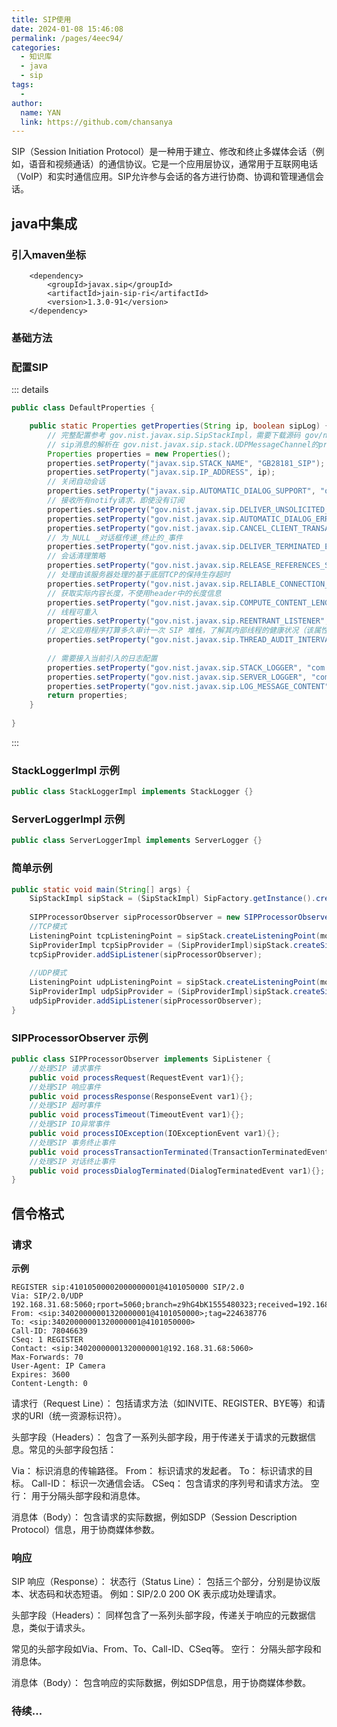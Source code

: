 ```yaml
---
title: SIP使用
date: 2024-01-08 15:46:08
permalink: /pages/4eec94/
categories:
  - 知识库
  - java
  - sip
tags:
  -
author:
  name: YAN
  link: https://github.com/chansanya
---
```



SIP（Session Initiation
Protocol）是一种用于建立、修改和终止多媒体会话（例如，语音和视频通话）的通信协议。它是一个应用层协议，通常用于互联网电话（VoIP）和实时通信应用。SIP允许参与会话的各方进行协商、协调和管理通信会话。
<!-- more -->

## java中集成

### 引入maven坐标

```
    <dependency>
        <groupId>javax.sip</groupId>
        <artifactId>jain-sip-ri</artifactId>
        <version>1.3.0-91</version>
    </dependency>
```

### 基础方法

### 配置SIP

::: details
```java
public class DefaultProperties {

    public static Properties getProperties(String ip, boolean sipLog) {
        // 完整配置参考 gov.nist.javax.sip.SipStackImpl，需要下载源码 gov/nist/javax/sip/SipStackImpl.class
        // sip消息的解析在 gov.nist.javax.sip.stack.UDPMessageChannel的processIncomingDataPacket方法
        Properties properties = new Properties();
        properties.setProperty("javax.sip.STACK_NAME", "GB28181_SIP");
        properties.setProperty("javax.sip.IP_ADDRESS", ip);
        // 关闭自动会话
        properties.setProperty("javax.sip.AUTOMATIC_DIALOG_SUPPORT", "off");
        // 接收所有notify请求，即使没有订阅
        properties.setProperty("gov.nist.javax.sip.DELIVER_UNSOLICITED_NOTIFY", "true");
        properties.setProperty("gov.nist.javax.sip.AUTOMATIC_DIALOG_ERROR_HANDLING", "false");
        properties.setProperty("gov.nist.javax.sip.CANCEL_CLIENT_TRANSACTION_CHECKED", "true");
        // 为_NULL _对话框传递_终止的_事件
        properties.setProperty("gov.nist.javax.sip.DELIVER_TERMINATED_EVENT_FOR_NULL_DIALOG", "true");
        // 会话清理策略
        properties.setProperty("gov.nist.javax.sip.RELEASE_REFERENCES_STRATEGY", "Normal");
        // 处理由该服务器处理的基于底层TCP的保持生存超时
        properties.setProperty("gov.nist.javax.sip.RELIABLE_CONNECTION_KEEP_ALIVE_TIMEOUT", "60");
        // 获取实际内容长度，不使用header中的长度信息
        properties.setProperty("gov.nist.javax.sip.COMPUTE_CONTENT_LENGTH_FROM_MESSAGE_BODY", "true");
        // 线程可重入
        properties.setProperty("gov.nist.javax.sip.REENTRANT_LISTENER", "true");
        // 定义应用程序打算多久审计一次 SIP 堆栈，了解其内部线程的健康状况（该属性指定连续审计之间的时间（以毫秒为单位））
        properties.setProperty("gov.nist.javax.sip.THREAD_AUDIT_INTERVAL_IN_MILLISECS", "30000");
        
        // 需要接入当前引入的日志配置
        properties.setProperty("gov.nist.javax.sip.STACK_LOGGER", "com.sip.conf.StackLoggerImpl");
        properties.setProperty("gov.nist.javax.sip.SERVER_LOGGER", "com.sip.conf.ServerLoggerImpl");
        properties.setProperty("gov.nist.javax.sip.LOG_MESSAGE_CONTENT", "true");
        return properties;
    }
    
}
```
:::

### StackLoggerImpl 示例
```java
public class StackLoggerImpl implements StackLogger {}
```

### ServerLoggerImpl 示例

```java
public class ServerLoggerImpl implements ServerLogger {}
```


### 简单示例
```java
public static void main(String[] args) {
    SipStackImpl sipStack = (SipStackImpl) SipFactory.getInstance().createSipStack(DefaultProperties.getProperties(monitorIp, IS_LOG));
    
    SIPProcessorObserver sipProcessorObserver = new SIPProcessorObserver();
    //TCP模式
    ListeningPoint tcpListeningPoint = sipStack.createListeningPoint(monitorIp, port, "TCP");
    SipProviderImpl tcpSipProvider = (SipProviderImpl)sipStack.createSipProvider(tcpListeningPoint);
    tcpSipProvider.addSipListener(sipProcessorObserver);
    
    //UDP模式
    ListeningPoint udpListeningPoint = sipStack.createListeningPoint(monitorIp, port, "UDP");
    SipProviderImpl udpSipProvider = (SipProviderImpl)sipStack.createSipProvider(udpListeningPoint);
    udpSipProvider.addSipListener(sipProcessorObserver);
}
```

### SIPProcessorObserver 示例
```java
public class SIPProcessorObserver implements SipListener {
    //处理SIP 请求事件
    public void processRequest(RequestEvent var1){};
    //处理SIP 响应事件
    public void processResponse(ResponseEvent var1){};
    //处理SIP 超时事件
    public void processTimeout(TimeoutEvent var1){};
    //处理SIP IO异常事件
    public void processIOException(IOExceptionEvent var1){};
    //处理SIP 事务终止事件
    public void processTransactionTerminated(TransactionTerminatedEvent var1){};
    //处理SIP 对话终止事件
    public void processDialogTerminated(DialogTerminatedEvent var1){};
}
```

## 信令格式

### 请求
**示例**
```text
REGISTER sip:41010500002000000001@4101050000 SIP/2.0
Via: SIP/2.0/UDP 192.168.31.68:5060;rport=5060;branch=z9hG4bK1555480323;received=192.168.31.68
From: <sip:34020000001320000001@4101050000>;tag=224638776
To: <sip:34020000001320000001@4101050000>
Call-ID: 78046639
CSeq: 1 REGISTER
Contact: <sip:34020000001320000001@192.168.31.68:5060>
Max-Forwards: 70
User-Agent: IP Camera
Expires: 3600
Content-Length: 0
```

请求行（Request Line）： 包括请求方法（如INVITE、REGISTER、BYE等）和请求的URI（统一资源标识符）。


头部字段（Headers）： 包含了一系列头部字段，用于传递关于请求的元数据信息。常见的头部字段包括：

Via： 标识消息的传输路径。
From： 标识请求的发起者。
To： 标识请求的目标。
Call-ID： 标识一次通信会话。
CSeq： 包含请求的序列号和请求方法。
空行： 用于分隔头部字段和消息体。

消息体（Body）： 包含请求的实际数据，例如SDP（Session Description Protocol）信息，用于协商媒体参数。

### 响应

SIP 响应（Response）：
状态行（Status Line）： 包括三个部分，分别是协议版本、状态码和状态短语。
例如：SIP/2.0 200 OK 表示成功处理请求。

头部字段（Headers）： 同样包含了一系列头部字段，传递关于响应的元数据信息，类似于请求头。

常见的头部字段如Via、From、To、Call-ID、CSeq等。
空行： 分隔头部字段和消息体。

消息体（Body）： 包含响应的实际数据，例如SDP信息，用于协商媒体参数。

### 待续...
